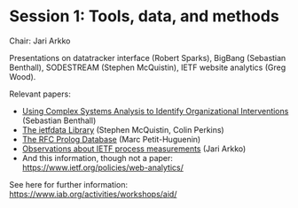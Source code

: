 # Session 1: Tools, data, and methods

Chair: Jari Arkko

Presentations on datatracker interface (Robert Sparks), BigBang (Sebastian Benthall), SODESTREAM (Stephen McQuistin), IETF website analytics (Greg Wood).

Relevant papers:

* [Using Complex Systems Analysis to Identify Organizational Interventions](https://www.iab.org/wp-content/IAB-uploads/2021/11/Benthall.pdf) (Sebastian Benthall)
* [The ietfdata Library](https://www.iab.org/wp-content/IAB-uploads/2021/11/McQuistin.pdf) (Stephen McQuistin, Colin Perkins)
* [The RFC Prolog Database](https://www.iab.org/wp-content/IAB-uploads/2021/11/Petit-Huguenin.txt) (Marc Petit-Huguenin)
* [Observations about IETF process measurements](https://www.iab.org/wp-content/IAB-uploads/2021/11/Arkko.pdf) (Jari Arkko)
* And this information, though not a paper: https://www.ietf.org/policies/web-analytics/

See here for further information: https://www.iab.org/activities/workshops/aid/

